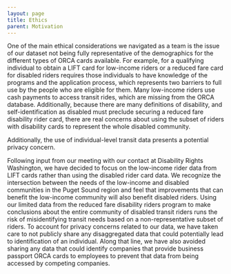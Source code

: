 ```yaml
---
layout: page
title: Ethics
parent: Motivation
---
```



One of the main ethical considerations we navigated as a team is the issue of our dataset not being fully representative of the demographics for the different types of ORCA cards available. For example, for a qualifying individual to obtain a LIFT card for low-income riders or a reduced fare card for disabled riders requires those individuals to have knowledge of the programs and the application process, which represents two barriers to full use by the people who are eligible for them. Many low-income riders use cash payments to access transit rides, which are missing from the ORCA database. Additionally, because there are many definitions of disability, and self-identification as disabled must preclude securing a reduced fare disability rider card, there are real concerns about using the subset of riders with disability cards to represent the whole disabled community. 

Additionally, the use of individual-level transit data presents a potential privacy concern. 


Following input from our meeting with our contact at Disability Rights Washington, we have decided to focus on the low-income rider data from LIFT cards rather than using the disabled rider card data. We recognize the intersection between the needs of the low-income and disabled communities in the Puget Sound region and feel that improvements that can benefit the low-income community will also benefit disabled riders. Using our limited data from the reduced fare disability riders program to make conclusions about the entire community of disabled transit riders runs the risk of misidentifying transit needs based on a non-representative subset of riders. To account for privacy concerns related to our data, we have taken care to not publicly share any disaggregated data that could potentially lead to identification of an individual. Along that line, we have also avoided sharing any data that could identify companies that provide business passport ORCA cards to employees to prevent that data from being accessed by competing companies. 
